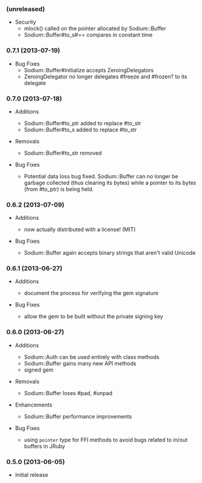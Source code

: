 ### (unreleased)

- Security
  * mlock() called on the pointer allocated by Sodium::Buffer
  * Sodium::Buffer#to_s#== compares in constant time

### 0.7.1 (2013-07-19)

- Bug Fixes
  * Sodium::Buffer#initialize accepts ZeroingDelegators
  * ZeroingDelegator no longer delegates #freeze and #frozen? to its
    delegate

### 0.7.0 (2013-07-18)

- Additions
  * Sodium::Buffer#to_ptr added to replace #to_str
  * Sodium::Buffer#to_s added to replace #to_str

- Removals
  * Sodium::Buffer#to_str removed

- Bug Fixes
  * Potential data loss bug fixed. Sodium::Buffer can no longer be
    garbage collected (thus clearing its bytes) while a pointer to its
    bytes (from #to_ptr) is being held.

### 0.6.2 (2013-07-09)

- Additions
  * now actually distributed with a license! (MIT)

- Bug Fixes
  * Sodium::Buffer again accepts binary strings that aren't valid Unicode

### 0.6.1 (2013-06-27)

- Additions
  * document the process for verifying the gem signature

- Bug Fixes
  * allow the gem to be built without the private signing key

### 0.6.0 (2013-06-27)

- Additions
  * Sodium::Auth can be used entirely with class methods
  * Sodium::Buffer gains many new API methods
  * signed gem

- Removals
  * Sodium::Buffer loses #pad, #unpad

- Enhancements
  * Sodium::Buffer performance improvements

- Bug Fixes
  * using `pointer` type for FFI methods to avoid bugs related to
    in/out buffers in JRuby

### 0.5.0 (2013-06-05)

- Initial release
